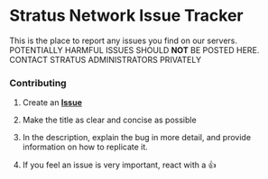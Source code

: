 # Stratus Network Issue Tracker

This is the place to report any issues you find on our servers.  
POTENTIALLY HARMFUL ISSUES SHOULD **NOT** BE POSTED HERE. CONTACT STRATUS ADMINISTRATORS PRIVATELY

### Contributing
1. Create an **[Issue](https://github.com/StratusNetwork/Issues/issues)**
2. Make the title as clear and concise as possible
3. In the description, explain the bug in more detail, and provide information on how to replicate it.

4. If you feel an issue is very important, react with a 👍
